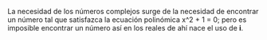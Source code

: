 La necesidad de los números complejos surge de la necesidad de encontrar un número tal que satisfazca la ecuación polinómica x^2 + 1 = 0; pero es imposible encontrar un número así en los reales de ahí nace el uso de **i**.
